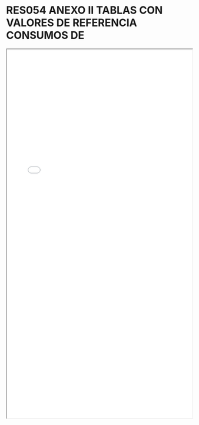 
# RES054 ANEXO II TABLAS CON VALORES DE REFERENCIA CONSUMOS DE

<iframe src="../RES054 ANEXO II TABLAS CON VALORES DE REFERENCIA CONSUMOS DE.pdf" width="100%" height="1000px"></iframe>

